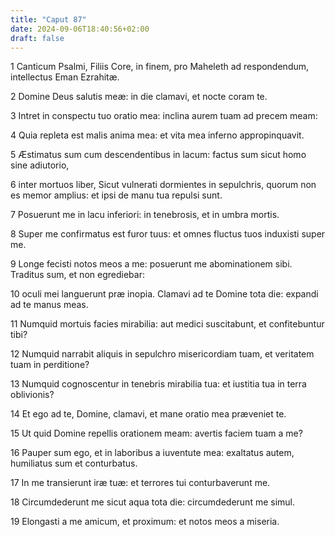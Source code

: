 ```yaml
---
title: "Caput 87"
date: 2024-09-06T18:40:56+02:00
draft: false
---
```




1 Canticum Psalmi, Filiis Core, in finem, pro Maheleth ad respondendum, intellectus Eman Ezrahitæ.

2 Domine Deus salutis meæ: in die clamavi, et nocte coram te.

3 Intret in conspectu tuo oratio mea: inclina aurem tuam ad precem meam:

4 Quia repleta est malis anima mea: et vita mea inferno appropinquavit.

5 Æstimatus sum cum descendentibus in lacum: factus sum sicut homo sine adiutorio,

6 inter mortuos liber, Sicut vulnerati dormientes in sepulchris, quorum non es memor amplius: et ipsi de manu tua repulsi sunt.

7 Posuerunt me in lacu inferiori: in tenebrosis, et in umbra mortis.

8 Super me confirmatus est furor tuus: et omnes fluctus tuos induxisti super me.

9 Longe fecisti notos meos a me: posuerunt me abominationem sibi. Traditus sum, et non egrediebar:

10 oculi mei languerunt præ inopia. Clamavi ad te Domine tota die: expandi ad te manus meas.

11 Numquid mortuis facies mirabilia: aut medici suscitabunt, et confitebuntur tibi?

12 Numquid narrabit aliquis in sepulchro misericordiam tuam, et veritatem tuam in perditione?

13 Numquid cognoscentur in tenebris mirabilia tua: et iustitia tua in terra oblivionis?

14 Et ego ad te, Domine, clamavi, et mane oratio mea præveniet te.

15 Ut quid Domine repellis orationem meam: avertis faciem tuam a me?

16 Pauper sum ego, et in laboribus a iuventute mea: exaltatus autem, humiliatus sum et conturbatus.

17 In me transierunt iræ tuæ: et terrores tui conturbaverunt me.

18 Circumdederunt me sicut aqua tota die: circumdederunt me simul.

19 Elongasti a me amicum, et proximum: et notos meos a miseria.

